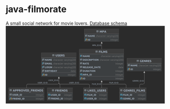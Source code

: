 # java-filmorate
A small social network for movie lovers.
[Database schema](https://github.com/alexhved/java-filmorate/blob/main/schema.sql)
![filmorate-db-schema](https://github.com/alexhved/java-filmorate/blob/main/filmorate-diagram.png)
